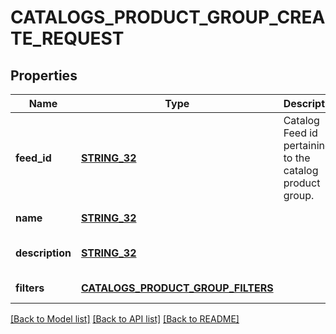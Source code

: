 # CATALOGS_PRODUCT_GROUP_CREATE_REQUEST

## Properties
Name | Type | Description | Notes
------------ | ------------- | ------------- | -------------
**feed_id** | [**STRING_32**](STRING_32.md) | Catalog Feed id pertaining to the catalog product group. | [default to null]
**name** | [**STRING_32**](STRING_32.md) |  | [default to null]
**description** | [**STRING_32**](STRING_32.md) |  | [optional] [default to null]
**filters** | [**CATALOGS_PRODUCT_GROUP_FILTERS**](CatalogsProductGroupFilters.md) |  | [default to null]

[[Back to Model list]](../README.md#documentation-for-models) [[Back to API list]](../README.md#documentation-for-api-endpoints) [[Back to README]](../README.md)


